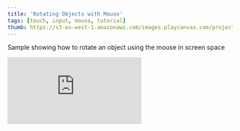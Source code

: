 ```yaml
---
title: 'Rotating Objects with Mouse'
tags: [touch, input, mouse, tutorial]
thumb: https://s3-eu-west-1.amazonaws.com/images.playcanvas.com/projects/12/442490/AD8ABB-image-75.jpg
---
```


Sample showing how to rotate an object using the mouse in screen space

<div className="iframe-container">
    <iframe loading="lazy" src="https://playcanv.as/p/BgbpyC0Y/" title="Rotating Objects with Mouse" webkitallowfullscreen="true" mozallowfullscreen="true" allow="autoplay" allowfullscreen="true" allowvr="" scrolling="no" frameborder="0" />
</div>

